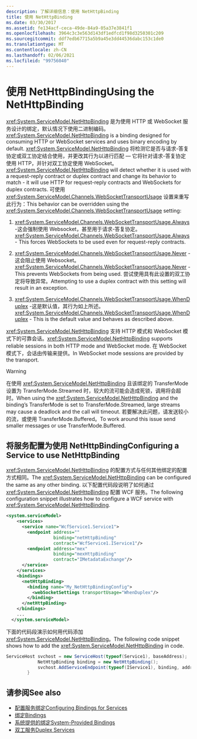 ```yaml
---
description: 了解详细信息：使用 NetHttpBinding
title: 使用 NetHttpBinding
ms.date: 03/30/2017
ms.assetid: fe134acf-ceca-49de-84a9-05a37e3841f1
ms.openlocfilehash: 3964c3c3e563d143df1edfcd1f98d3250301c209
ms.sourcegitcommit: ddf7edb67715a5b9a45e3dd44536dabc153c1de0
ms.translationtype: MT
ms.contentlocale: zh-CN
ms.lasthandoff: 02/06/2021
ms.locfileid: "99756040"
---
```

# <a name="using-the-nethttpbinding"></a><span data-ttu-id="442a1-103">使用 NetHttpBinding</span><span class="sxs-lookup"><span data-stu-id="442a1-103">Using the NetHttpBinding</span></span>

<span data-ttu-id="442a1-104"><xref:System.ServiceModel.NetHttpBinding> 是为使用 HTTP 或 WebSocket 服务设计的绑定，默认情况下使用二进制编码。</span><span class="sxs-lookup"><span data-stu-id="442a1-104"><xref:System.ServiceModel.NetHttpBinding> is a binding designed for consuming HTTP or WebSocket services and uses binary encoding by default.</span></span> <span data-ttu-id="442a1-105"><xref:System.ServiceModel.NetHttpBinding> 将检测它是否与请求-答复协定或双工协定结合使用，并更改其行为以进行匹配 ― 它将针对请求-答复协定使用 HTTP，并针对双工协定使用 WebSocket。</span><span class="sxs-lookup"><span data-stu-id="442a1-105"><xref:System.ServiceModel.NetHttpBinding> will detect whether it is used with a request-reply contract or duplex contract and change its behavior to match - it will use HTTP for request-reply contracts and WebSockets for duplex contracts.</span></span> <span data-ttu-id="442a1-106">可使用 <xref:System.ServiceModel.Channels.WebSocketTransportUsage> 设置来重写此行为：</span><span class="sxs-lookup"><span data-stu-id="442a1-106">This behavior can be overridden using the <xref:System.ServiceModel.Channels.WebSocketTransportUsage> setting:</span></span>  
  
1. <span data-ttu-id="442a1-107"><xref:System.ServiceModel.Channels.WebSocketTransportUsage.Always> -这会强制使用 Websocket，甚至用于请求-答复协定。</span><span class="sxs-lookup"><span data-stu-id="442a1-107"><xref:System.ServiceModel.Channels.WebSocketTransportUsage.Always> - This forces WebSockets to be used even for request-reply contracts.</span></span>  
  
2. <span data-ttu-id="442a1-108"><xref:System.ServiceModel.Channels.WebSocketTransportUsage.Never> -这会阻止使用 Websocket。</span><span class="sxs-lookup"><span data-stu-id="442a1-108"><xref:System.ServiceModel.Channels.WebSocketTransportUsage.Never> - This prevents WebSockets from being used.</span></span> <span data-ttu-id="442a1-109">尝试使用具有此设置的双工协定将导致异常。</span><span class="sxs-lookup"><span data-stu-id="442a1-109">Attempting to use a duplex contract with this setting will result in an exception.</span></span>  
  
3. <span data-ttu-id="442a1-110"><xref:System.ServiceModel.Channels.WebSocketTransportUsage.WhenDuplex> -这是默认值，其行为如上所述。</span><span class="sxs-lookup"><span data-stu-id="442a1-110"><xref:System.ServiceModel.Channels.WebSocketTransportUsage.WhenDuplex> - This is the default value and behaves as described above.</span></span>  
  
 <span data-ttu-id="442a1-111"><xref:System.ServiceModel.NetHttpBinding> 支持 HTTP 模式和 WebSocket 模式下的可靠会话。</span><span class="sxs-lookup"><span data-stu-id="442a1-111"><xref:System.ServiceModel.NetHttpBinding> supports reliable sessions in both HTTP mode and WebSocket mode.</span></span> <span data-ttu-id="442a1-112">在 WebSocket 模式下，会话由传输来提供。</span><span class="sxs-lookup"><span data-stu-id="442a1-112">In WebSocket mode sessions are provided by the transport.</span></span>  
  
> [!WARNING]
> <span data-ttu-id="442a1-113">在使用 <xref:System.ServiceModel.NetHttpBinding> 且该绑定的 TransferMode 设置为 TransferMode.Streamed 时，较大的流可能会造成死锁，调用将会超时。</span><span class="sxs-lookup"><span data-stu-id="442a1-113">When using the <xref:System.ServiceModel.NetHttpBinding> and the binding’s TransferMode is set to TransferMode.Streamed, large streams may cause a deadlock and the call will timeout.</span></span> <span data-ttu-id="442a1-114">若要解决此问题，请发送较小的流，或使用 TransferMode.Buffered。</span><span class="sxs-lookup"><span data-stu-id="442a1-114">To work around this issue send smaller messages or use TransferMode.Buffered.</span></span>  
  
## <a name="configuring-a-service-to-use-nethttpbinding"></a><span data-ttu-id="442a1-115">将服务配置为使用 NetHttpBinding</span><span class="sxs-lookup"><span data-stu-id="442a1-115">Configuring a Service to use NetHttpBinding</span></span>  

 <span data-ttu-id="442a1-116"><xref:System.ServiceModel.NetHttpBinding> 的配置方式与任何其他绑定的配置方式相同。</span><span class="sxs-lookup"><span data-stu-id="442a1-116">The <xref:System.ServiceModel.NetHttpBinding> can be configured the same as any other binding.</span></span> <span data-ttu-id="442a1-117">以下配置代码段说明了如何通过 <xref:System.ServiceModel.NetHttpBinding> 配置 WCF 服务。</span><span class="sxs-lookup"><span data-stu-id="442a1-117">The following configuration snippet illustrates how to configure a WCF service with <xref:System.ServiceModel.NetHttpBinding>.</span></span>  
  
```xml  
<system.serviceModel>  
    <services>  
      <service name="WcfService1.Service1">  
        <endpoint address=""  
                  binding="netHttpBinding"  
                  contract="WcfService1.IService1"/>  
        <endpoint address="mex"  
                  binding="mexHttpBinding"  
                  contract="IMetadataExchange"/>  
      </service>  
    </services>  
    <bindings>  
      <netHttpBinding>  
        <binding name="My_NetHttpBindingConfig">  
          <webSocketSettings transportUsage="WhenDuplex"/>  
        </binding>  
      </netHttpBinding>  
    </bindings>  
    ...
  </system.serviceModel>  
```  
  
 <span data-ttu-id="442a1-118">下面的代码段演示如何用代码添加 <xref:System.ServiceModel.NetHttpBinding>。</span><span class="sxs-lookup"><span data-stu-id="442a1-118">The following code snippet shows how to add the <xref:System.ServiceModel.NetHttpBinding> in code.</span></span>  
  
```csharp  
ServiceHost svchost = new ServiceHost(typeof(Service1), baseAddress);  
            NetHttpBinding binding = new NetHttpBinding();  
            svchost.AddServiceEndpoint(typeof(IService1), binding, address);
        }  
```  
  
## <a name="see-also"></a><span data-ttu-id="442a1-119">请参阅</span><span class="sxs-lookup"><span data-stu-id="442a1-119">See also</span></span>

- [<span data-ttu-id="442a1-120">配置服务绑定</span><span class="sxs-lookup"><span data-stu-id="442a1-120">Configuring Bindings for Services</span></span>](../configuring-bindings-for-wcf-services.md)
- [<span data-ttu-id="442a1-121">绑定</span><span class="sxs-lookup"><span data-stu-id="442a1-121">Bindings</span></span>](bindings.md)
- [<span data-ttu-id="442a1-122">系统提供的绑定</span><span class="sxs-lookup"><span data-stu-id="442a1-122">System-Provided Bindings</span></span>](../system-provided-bindings.md)
- [<span data-ttu-id="442a1-123">双工服务</span><span class="sxs-lookup"><span data-stu-id="442a1-123">Duplex Services</span></span>](duplex-services.md)
